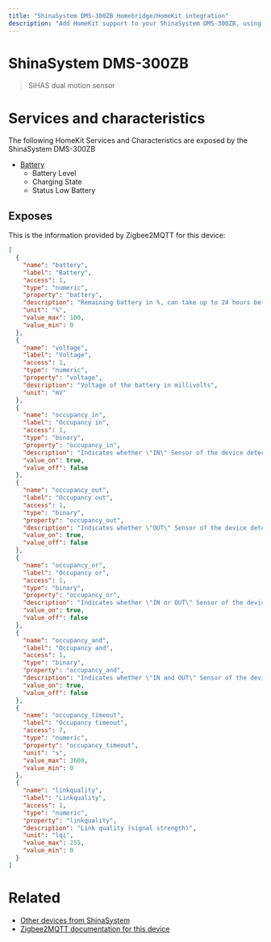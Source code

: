 ```yaml
---
title: "ShinaSystem DMS-300ZB Homebridge/HomeKit integration"
description: "Add HomeKit support to your ShinaSystem DMS-300ZB, using Homebridge, Zigbee2MQTT and homebridge-z2m."
---
```

<!---
This file has been GENERATED using src/docgen/docgen.ts
DO NOT EDIT THIS FILE MANUALLY!
-->
# ShinaSystem DMS-300ZB
> SiHAS dual motion sensor


# Services and characteristics
The following HomeKit Services and Characteristics are exposed by
the ShinaSystem DMS-300ZB

* [Battery](../../battery.md)
  * Battery Level
  * Charging State
  * Status Low Battery



## Exposes

This is the information provided by Zigbee2MQTT for this device:

```json
[
  {
    "name": "battery",
    "label": "Battery",
    "access": 1,
    "type": "numeric",
    "property": "battery",
    "description": "Remaining battery in %, can take up to 24 hours before reported.",
    "unit": "%",
    "value_max": 100,
    "value_min": 0
  },
  {
    "name": "voltage",
    "label": "Voltage",
    "access": 1,
    "type": "numeric",
    "property": "voltage",
    "description": "Voltage of the battery in millivolts",
    "unit": "mV"
  },
  {
    "name": "occupancy_in",
    "label": "Occupancy in",
    "access": 1,
    "type": "binary",
    "property": "occupancy_in",
    "description": "Indicates whether \"IN\" Sensor of the device detected occupancy",
    "value_on": true,
    "value_off": false
  },
  {
    "name": "occupancy_out",
    "label": "Occupancy out",
    "access": 1,
    "type": "binary",
    "property": "occupancy_out",
    "description": "Indicates whether \"OUT\" Sensor of the device detected occupancy",
    "value_on": true,
    "value_off": false
  },
  {
    "name": "occupancy_or",
    "label": "Occupancy or",
    "access": 1,
    "type": "binary",
    "property": "occupancy_or",
    "description": "Indicates whether \"IN or OUT\" Sensor of the device detected occupancy",
    "value_on": true,
    "value_off": false
  },
  {
    "name": "occupancy_and",
    "label": "Occupancy and",
    "access": 1,
    "type": "binary",
    "property": "occupancy_and",
    "description": "Indicates whether \"IN and OUT\" Sensor of the device detected occupancy",
    "value_on": true,
    "value_off": false
  },
  {
    "name": "occupancy_timeout",
    "label": "Occupancy timeout",
    "access": 7,
    "type": "numeric",
    "property": "occupancy_timeout",
    "unit": "s",
    "value_max": 3600,
    "value_min": 0
  },
  {
    "name": "linkquality",
    "label": "Linkquality",
    "access": 1,
    "type": "numeric",
    "property": "linkquality",
    "description": "Link quality (signal strength)",
    "unit": "lqi",
    "value_max": 255,
    "value_min": 0
  }
]
```

# Related
* [Other devices from ShinaSystem](../index.md#shinasystem)
* [Zigbee2MQTT documentation for this device](https://www.zigbee2mqtt.io/devices/DMS-300ZB.html)
